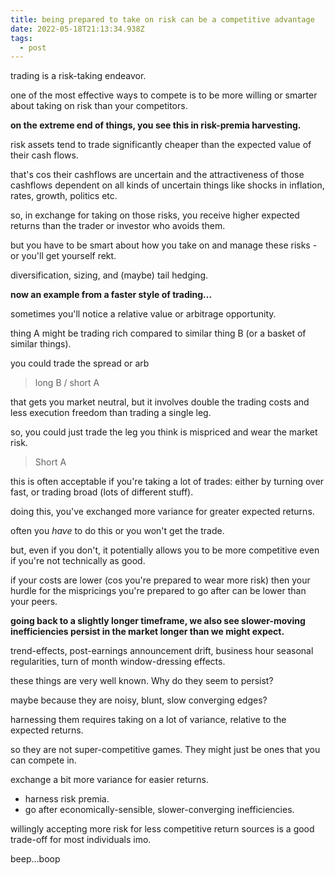 ```yaml
---
title: being prepared to take on risk can be a competitive advantage
date: 2022-05-18T21:13:34.938Z
tags:
  - post
---
```

trading is a risk-taking endeavor.

one of the most effective ways to compete is to be more willing or smarter about taking on risk than your competitors.

**on the extreme end of things, you see this in risk-premia harvesting.**

risk assets tend to trade significantly cheaper than the expected value of their cash flows.

that's cos their cashflows are uncertain and the attractiveness of those cashflows dependent 
on all kinds of uncertain things like shocks in inflation, rates, growth, politics etc.

so, in exchange for taking on those risks, you receive higher expected returns than the trader 
or investor who avoids them.

but you have to be smart about how you take on and manage these risks - or you'll get
yourself rekt.

diversification, sizing, and (maybe) tail hedging.

**now an example from a faster style of trading...**

sometimes you'll notice a relative value or arbitrage opportunity.

thing A might be trading rich compared to similar thing B (or a basket of similar things).

you could trade the spread or arb

> long B / short A

that gets you market neutral, but it involves double the trading costs and less execution
freedom than trading a single leg.

so, you could just trade the leg you think is mispriced and wear the market risk.

> Short A

this is often acceptable if you're taking a lot of trades: either by turning over fast, or trading
broad (lots of different stuff).

doing this, you've exchanged more variance for greater expected returns.

often you *have* to do this or you won't get the trade.

but, even if you don't, it potentially allows you to be more competitive even if you're not technically as good.

if your costs are lower (cos you're prepared to wear more risk) then your hurdle for the mispricings you're prepared to go after can be lower than your peers.

**going back to a slightly longer timeframe, we also see slower-moving inefficiencies persist in the market longer than we might expect.**

trend-effects, post-earnings announcement drift, business hour seasonal regularities, turn of
month window-dressing effects.

these things are very well known. Why do they seem to persist?

maybe because they are noisy, blunt, slow converging edges?

harnessing them requires taking on a lot of variance, relative to the expected returns.

so they are not super-competitive games. They might just be ones that you can compete in.

exchange a bit more variance for easier returns.

* harness risk premia.
* go after economically-sensible, slower-converging inefficiencies.

willingly accepting more risk for less competitive return sources is a good trade-off for most individuals imo.

beep...boop